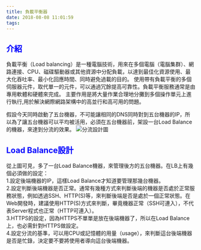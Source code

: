 ```yaml
---
title: 負載平衡器
date: 2018-08-08 11:01:59
tags:
---
```

## <font color="blue">介紹</font>
負載平衡（Load balancing）是一種電腦技術，用來在多個電腦（電腦集群）、網路連接、CPU、磁碟驅動器或其他資源中分配負載，以達到最佳化資源使用、最大化吞吐率、最小化回應時間、同時避免過載的目的。 使用帶有負載平衡的多個伺服器元件，取代單一的元件，可以通過冗餘提高可靠性。負載平衡服務通常是由專用軟體和硬體來完成。 主要作用是將大量作業合理地分攤到多個操作單元上進行執行,用於解決網際網路架構中的高並行和高可用的問題。<br>

假設今天同時啟動了五台機器，不可能讓相同的DNS同時對到五台機器的IP，所以為了讓五台機器可以平均被活用，必須在五台機器前，架設一台Load Balance的機器，來達到分流的效果。
![分流設計圖](/負載平衡/分流設計.png)
## <font color="blue">Load Balance設計</font>
從上圖可見，多了一台Load Balance機器，來管理後方的五台機器。在LB上有幾個必須做的設定：<br>
1.設定後端機器的IP，這樣Load Balance才知道要管理那幾台機器。<br>
2.設定判斷後端機器是否正常。通常有幾種方式來判斷後端的機器是否處於正常服務狀態，例如透過SSH、HTTP(S)等，來判斷後端是否是處於一個正常狀態。在Web開發時，建議使用HTTP(S)方式來判斷，畢竟機器正常（SSH可連入），不代表Server程式也正常（HTTP可連入）。<br>
3.HTTPS的設定，因為HTTPS不單單是放在後端機器了，所以在Load Balance上，也必需針對HTTPS做設定。<br>
4.設定分流的基準，可以用CPU或記憶體的用量（usage），來判斷這台後端機器是否是忙錄，決定要不要將使用者導向這台後端機器。<br>
